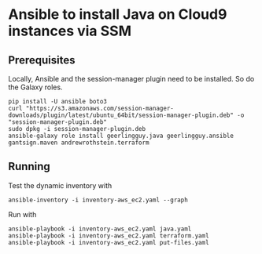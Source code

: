 # Ansible to install Java on Cloud9 instances via SSM

## Prerequisites

Locally, Ansible and the session-manager plugin need to be installed.
So do the Galaxy roles.

```shell
pip install -U ansible boto3
curl "https://s3.amazonaws.com/session-manager-downloads/plugin/latest/ubuntu_64bit/session-manager-plugin.deb" -o "session-manager-plugin.deb"
sudo dpkg -i session-manager-plugin.deb
ansible-galaxy role install geerlingguy.java geerlingguy.ansible gantsign.maven andrewrothstein.terraform
```

## Running

Test the dynamic inventory with

``` shell
ansible-inventory -i inventory-aws_ec2.yaml --graph
```

Run with 

```shell
ansible-playbook -i inventory-aws_ec2.yaml java.yaml
ansible-playbook -i inventory-aws_ec2.yaml terraform.yaml
ansible-playbook -i inventory-aws_ec2.yaml put-files.yaml
```
